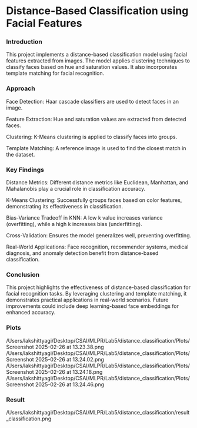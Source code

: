 # Distance-Based Classification using Facial Features

### Introduction

This project implements a distance-based classification model using facial features extracted from images. The model applies clustering techniques to classify faces based on hue and saturation values. It also incorporates template matching for facial recognition.

### Approach

Face Detection: Haar cascade classifiers are used to detect faces in an image.

Feature Extraction: Hue and saturation values are extracted from detected faces.

Clustering: K-Means clustering is applied to classify faces into groups.

Template Matching: A reference image is used to find the closest match in the dataset.

### Key Findings

Distance Metrics: Different distance metrics like Euclidean, Manhattan, and Mahalanobis play a crucial role in classification accuracy.

K-Means Clustering: Successfully groups faces based on color features, demonstrating its effectiveness in classification.

Bias-Variance Tradeoff in KNN: A low k value increases variance (overfitting), while a high k increases bias (underfitting).

Cross-Validation: Ensures the model generalizes well, preventing overfitting.

Real-World Applications: Face recognition, recommender systems, medical diagnosis, and anomaly detection benefit from distance-based classification.

### Conclusion

This project highlights the effectiveness of distance-based classification for facial recognition tasks. By leveraging clustering and template matching, it demonstrates practical applications in real-world scenarios. Future improvements could include deep learning-based face embeddings for enhanced accuracy.

### Plots

/Users/lakshittyagi/Desktop/CSAI/MLPR/Lab5/distance_classification/Plots/Screenshot 2025-02-26 at 13.23.38.png
/Users/lakshittyagi/Desktop/CSAI/MLPR/Lab5/distance_classification/Plots/Screenshot 2025-02-26 at 13.24.02.png
/Users/lakshittyagi/Desktop/CSAI/MLPR/Lab5/distance_classification/Plots/Screenshot 2025-02-26 at 13.24.18.png
/Users/lakshittyagi/Desktop/CSAI/MLPR/Lab5/distance_classification/Plots/Screenshot 2025-02-26 at 13.24.46.png

### Result

/Users/lakshittyagi/Desktop/CSAI/MLPR/Lab5/distance_classification/result_classification.png
